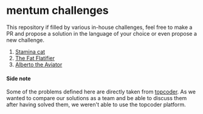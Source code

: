 # mentum challenges

This repository if filled by various in-house challenges, feel free to make a PR and propose a solution in the language of your choice or even propose a new challenge.

1. [Stamina cat](https://github.com/mentum/challenges/tree/master/stamina-cat)
2. [The Fat Flatifier](https://github.com/mentum/challenges/tree/master/fat-flatifier)
3. [Alberto the Aviator](https://github.com/mentum/challenges/tree/master/alberto-the-aviator)

#### Side note
Some of the problems defined here are directly taken from [topcoder](https://www.topcoder.com). As we wanted to compare our solutions as a team and be able to discuss them after having solved them, we weren't able to use the topcoder platform.